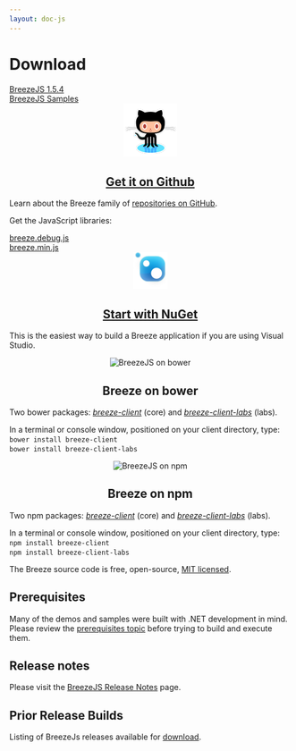 ```yaml
---
layout: doc-js
---
```

<h1>Download</h1>
<div class="download-intro">
  <div class="download-samples">
    <a onclick="window.open('/sites/all/packages/breeze-runtime-1.5.4.zip')"
    href="/download" title="Download the BreezeJS core libraries as a zip">BreezeJS 1.5.4</a>
  </div>
  <div class="download-samples">
    <a onclick="window.open('//github.com/Breeze/breeze.js.samples/blob/master/README.md')"
    href="/samples/"  title="Download the BreezeJS samples as a zip">BreezeJS Samples</a>
  </div>
</div>
<div class="download-boxes">
  <div class="download-box">
    <div class="download-box__inner">
        <div style="text-align:center">
        <a href="/doc-main/github-repositories"  class="download-box__icon" target="_blank">
          <img src="/images/logos/github-logo.png" title="Get it on Github" />
        </a>
      </div>
      <h2  style="text-align:center"><a href="/doc-main/github-repositories" title="Breeze on GitHub">Get it on Github</a></h2>
      <p>Learn about the Breeze family of <a href="/doc-main/github-repositories" title="Breeze on GitHub">repositories on GitHub</a>.</p>
      <p>Get the JavaScript libraries:</p>
      <!-- the funny part between 'Breeze/.../Breeze.Client' is the SHA of the commit for this specific version of the script file. Update this each release-->
      <div>
        <a href="https://github.com/Breeze/breeze.js/blob/ae1f9528479ec9c652a23396c2764a1345681060/build/breeze.debug.js" target="_blank">breeze.debug.js</a><br/>
        <a href="https://github.com/Breeze/breeze.js/blob/ae1f9528479ec9c652a23396c2764a1345681060/build/breeze.min.js" target="_blank">breeze.min.js</a>
      </div>
    </div>
  </div>

 <div class="download-box">
    <div class="download-box__inner">
        <div style="text-align:center">
          <a href="/documentation/start-nuget" class="download-box__icon" target="_blank"> 
            <img src="/images/logos/nuget-logo-mark.png" title="Get it on NuGet" />
         </a>
      </div>
      <h2 style="text-align:center"><a href="/documentation/start-nuget">Start with NuGet</a></h2>
      <p>This is the easiest way to build a Breeze application if you are using Visual Studio.</p>
    </div>
  </div>
</div> <!-- .download-boxes -->

<div class="download-boxes"> 
  <div class="download-box">
    <div class="download-box__inner">
        <div style="text-align:center">
          <img src="//bower.io/img/bower-logo.png" title="BreezeJS on bower" width="90px"/>
       </div>
      <h2 style="text-align:center">Breeze on bower</h2>
      <p>Two bower packages: <a href="https://github.com/Breeze/bower-breeze-client" target="_blank"><em>breeze-client</em></a> (core) and <a href="https://github.com/Breeze/breeze.js.labs" target="_blank"><em>breeze-client-labs</em></a> (labs).</p>
      <p>In a terminal or console window, positioned on your client directory, type:<br/> <code>bower install breeze-client</code><br/> <code>bower install breeze-client-labs</code></p>
    </div>
  </div>

  <div class="download-box">
    <div class="download-box__inner">
        <div style="text-align:center">
        <img src="https://cldup.com/Rg6WLgqccB.svg" title="BreezeJS on npm" width="78px"/>
       </div>
      <h2  style="text-align:center">Breeze on npm</h2>
      <p>Two npm packages: <a href="https://www.npmjs.com/packages/breeze-client" target="_blank"><em>breeze-client</em></a> (core) and <a href="https://www.npmjs.com/packages/breeze-client-labs" target="_blank"><em>breeze-client-labs</em></a> (labs).</p>
      <p>In a terminal or console window, positioned on your client directory, type:<br/> <code>npm install breeze-client</code><br/> <code>npm install breeze-client-labs</code></p>
    </div>
  </div>
</div> <!-- .download-boxes -->
<p>The Breeze source code is free, open-source,&nbsp;<a href="http://opensource.org/licenses/mit-license.php">MIT licensed</a>.</p>
<h2>Prerequisites</h2>
<p>Many of the demos and samples were built with .NET development in mind. Please review the <a href="/documentation/prerequisites">prerequisites topic</a> before trying to build and execute them.</p>
<a name="release notes"></a>
<h2>Release notes</h2>
<p>Please visit the <a href="/doc-main/release-notes">BreezeJS Release Notes</a> page.</p>
<h2>Prior Release Builds</h2>
<p>Listing of BreezeJs releases available for <a href="/doc-main/prior-release-builds">download</a>.</p>